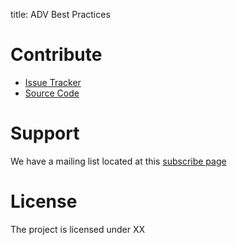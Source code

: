 title: ADV Best Practices


# Contribute
- [Issue Tracker](github.com/project/project/issues)
- [Source Code](github.com/project/project)

# Support 
We have a mailing list located at this [subscribe page](https://landing.mailerlite.com/webforms/landing/e4j3z7)

# License
The project is licensed under XX